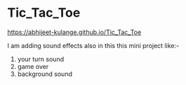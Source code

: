 # Tic_Tac_Toe
https://abhijeet-kulange.github.io/Tic_Tac_Toe

I am adding sound effects also in this this mini project
like:-
1) your turn sound
2) game over
3) background sound
